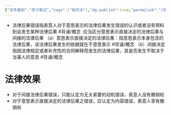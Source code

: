 ```yaml
---
{"文件类别":"学习笔记","tags":["知识点"],"dg-publish":true,"permalink":"/学习笔记/知识点cheese/法律后果错误/","dgPassFrontmatter":true}
---
```


- 法律后果错误指表意人对于意思表示的法律后果发生错误的认识或者没有预料到会发生某种法律后果 #背诵/概念 
·应当区分意思表示直接决定的法律后果与间接的法律后果
（a）意思表示直接决定的法律后果：指意思表示本身包含的法律后果，该法律后果发生的依据就在于意思表示 #背诵/概念 
（b）间接决定指因法律规定或者补充性的合同解释而发生的法律后果，其是否发生不取决于当事人的意思 #背诵/概念 
# 法律效果
- 对于间接法律后果错误，只能认定为无关紧要的动机错误，表意人没有撤销权
- 对于意思表示直接决定的法律后果之错误，应认定为内容错误，表意人享有撤销权
